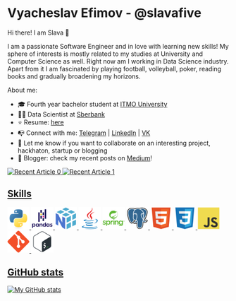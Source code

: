 # Vyacheslav Efimov - @slavafive
Hi there! I am Slava 👋

I am a passionate Software Engineer and in love with learning new skills! My sphere of interests is mostly related to my studies at University and Computer Science as well. Right now am I working in Data Science industry. Apart from it I am fascinated by playing football, volleyball, poker, reading books and gradually broadening my horizons.

About me:

* 🎓 Fourth year bachelor student at [ITMO University](https://en.itmo.ru)
* 👨‍💻 Data Scientist at [Sberbank](https://www.sberbank.ru/ru/person)
* ⭐️ Resume: [here](http://slavapro.com)
* 📭 Connect with me: [Telegram](https://t.me/slavafive) | [LinkedIn](https://www.linkedin.com/in/vyacheslav-efimov-a190a7210/) | [VK](https://vk.com/slavadev)
* 🚀 Let me know if you want to collaborate on an interesting project, hackhaton, startup or blogging
* 📗 Blogger: check my recent posts on [Medium](https://medium.com/@slaveau)!

<a target="_blank" href="https://github-readme-medium-recent-article.vercel.app/medium/@slaveau/0"><img src="https://github-readme-medium-recent-article.vercel.app/medium/@slaveau/0" alt="Recent Article 0">
<a target="_blank" href="https://github-readme-medium-recent-article.vercel.app/medium/@slaveau/1"><img src="https://github-readme-medium-recent-article.vercel.app/medium/@slaveau/1" alt="Recent Article 1">
  
## Skills
<img src="https://github.com/devicons/devicon/blob/master/icons/python/python-original.svg" alt="Python" width="50" height="50"/>
<img src="https://github.com/devicons/devicon/blob/master/icons/pandas/pandas-original-wordmark.svg" alt="Pandas" width="50" height="50"/>
<img src="https://github.com/devicons/devicon/blob/master/icons/numpy/numpy-original.svg" alt="NumPy" width="50" height="50"/>
<img src="https://github.com/devicons/devicon/blob/master/icons/java/java-original.svg" alt="Java" width="50" height="50"/>
<img src="https://github.com/devicons/devicon/blob/master/icons/spring/spring-original-wordmark.svg" alt="Spring" width="50" height="50"/>
<img src="https://github.com/devicons/devicon/blob/master/icons/postgresql/postgresql-original.svg" alt="PostgreSQL" width="50" height="50"/>
<img src="https://github.com/devicons/devicon/blob/master/icons/html5/html5-original.svg" alt="HTML" width="50" height="50"/>
<img src="https://github.com/devicons/devicon/blob/master/icons/css3/css3-original.svg" alt="CSS" width="50" height="50"/>
<img src="https://github.com/devicons/devicon/blob/master/icons/javascript/javascript-original.svg" alt="JavaScript" width="50" height="50"/>
<img src="https://github.com/devicons/devicon/blob/master/icons/git/git-original.svg" alt="Git" width="50" height="50"/>
<img src="https://github.com/devicons/devicon/blob/master/icons/bash/bash-original.svg" alt="Bash" width="50" height="50"/>

## GitHub stats
[![My GitHub stats](https://github-readme-stats.vercel.app/api?username=slavafive&card_width=300)](https://github.com/slavafive/github-readme-stats)
  
